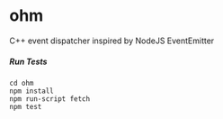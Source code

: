 ohm
=============

C++ event dispatcher inspired by NodeJS EventEmitter  

##### Run Tests
```
cd ohm
npm install 
npm run-script fetch 
npm test
```


